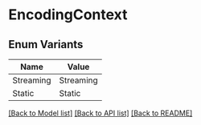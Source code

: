 # EncodingContext

## Enum Variants

| Name | Value |
|---- | -----|
| Streaming | Streaming |
| Static | Static |


[[Back to Model list]](../README.md#documentation-for-models) [[Back to API list]](../README.md#documentation-for-api-endpoints) [[Back to README]](../README.md)


